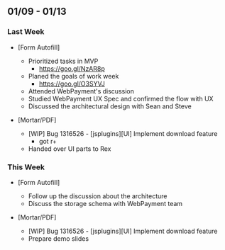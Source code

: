 ## 01/09 - 01/13 ##

### Last Week ###

* [Form Autofill]
    - Prioritized tasks in MVP
        - https://goo.gl/NzAR8p
    - Planed the goals of work week
        - https://goo.gl/O3SYVJ
    - Attended WebPayment's discussion
    - Studied WebPayment UX Spec and confirmed the flow with UX
    - Discussed the architectural design with Sean and Steve

* [Mortar/PDF]
    - [WIP] Bug 1316526 - [jsplugins][UI] Implement download feature
        - got r+
    - Handed over UI parts to Rex

### This Week ###

* [Form Autofill]
    - Follow up the discussion about the architecture
    - Discuss the storage schema with WebPayment team

* [Mortar/PDF]
    - [WIP] Bug 1316526 - [jsplugins][UI] Implement download feature
    - Prepare demo slides
